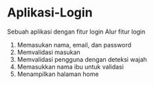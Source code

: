 # Aplikasi-Login
Sebuah aplikasi dengan fitur login
Alur fitur login
1. Memasukan nama, email, dan password
2. Memvalidasi masukan
3. Memvalidasi pengguna dengan deteksi wajah
4. Memasukkan nama ibu untuk validasi
5. Menampilkan halaman home

